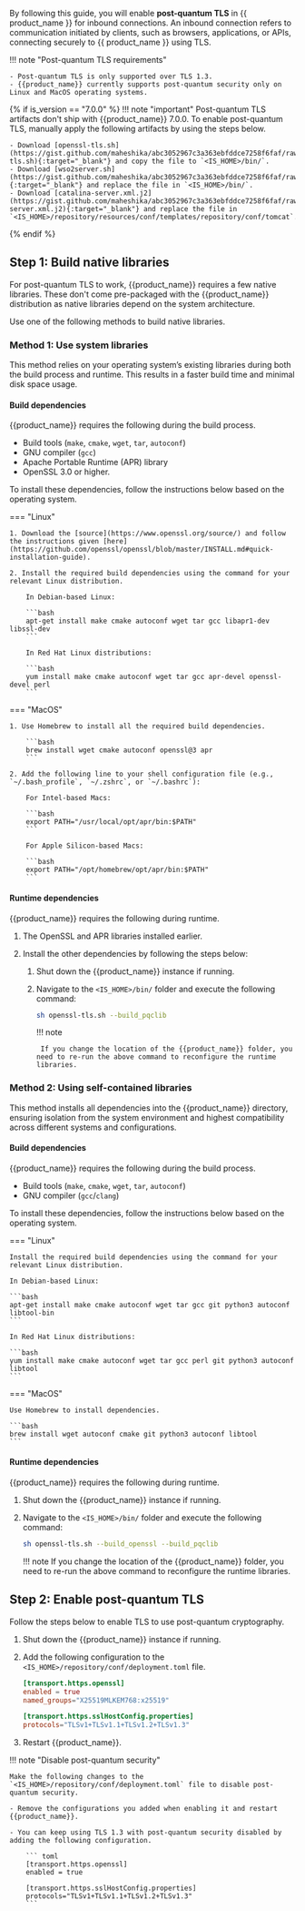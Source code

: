 By following this guide, you will enable **post-quantum TLS** in {{ product_name }} for inbound connections. An inbound connection refers to communication initiated by clients, such as browsers, applications, or APIs, connecting securely to {{ product_name }} using TLS.

!!! note "Post-quantum TLS requirements"

    - Post-quantum TLS is only supported over TLS 1.3.
    - {{product_name}} currently supports post-quantum security only on Linux and MacOS operating systems.

{% if is_version == "7.0.0" %}
!!! note "important"
    Post-quantum TLS artifacts don't ship with {{product_name}} 7.0.0. To enable post-quantum TLS, manually apply the following artifacts by using the steps below.

    - Download [openssl-tls.sh](https://gist.github.com/maheshika/abc3052967c3a363ebfddce7258f6faf/raw/f701542b48e9a78135946ab4c3b348283d2637c0/openssl-tls.sh){:target="_blank"} and copy the file to `<IS_HOME>/bin/`.
    - Download [wso2server.sh](https://gist.github.com/maheshika/abc3052967c3a363ebfddce7258f6faf/raw/f701542b48e9a78135946ab4c3b348283d2637c0/wso2server.sh){:target="_blank"} and replace the file in `<IS_HOME>/bin/`.
    - Download [catalina-server.xml.j2](https://gist.github.com/maheshika/abc3052967c3a363ebfddce7258f6faf/raw/f701542b48e9a78135946ab4c3b348283d2637c0/catalina-server.xml.j2){:target="_blank"} and replace the file in `<IS_HOME>/repository/resources/conf/templates/repository/conf/tomcat`.
{% endif %}

## Step 1: Build native libraries

For post-quantum TLS to work, {{product_name}} requires a few native libraries. These don't come pre-packaged with the {{product_name}} distribution as native libraries depend on the system architecture.

Use one of the following methods to build native libraries.

### Method 1: Use system libraries

This method relies on your operating system’s existing libraries during both the build process and runtime. This results in a faster build time and minimal disk space usage.

#### Build dependencies

{{product_name}} requires the following during the build process.

- Build tools (`make`, `cmake`, `wget`, `tar`, `autoconf`)
- GNU compiler (`gcc`)
- Apache Portable Runtime (APR) library
- OpenSSL 3.0 or higher.

To install these dependencies, follow the instructions below based on the operating system.

=== "Linux"

    1. Download the [source](https://www.openssl.org/source/) and follow the instructions given [here](https://github.com/openssl/openssl/blob/master/INSTALL.md#quick-installation-guide).

    2. Install the required build dependencies using the command for your relevant Linux distribution.

        In Debian-based Linux:

        ```bash
        apt-get install make cmake autoconf wget tar gcc libapr1-dev libssl-dev
        ```

        In Red Hat Linux distributions:

        ```bash
        yum install make cmake autoconf wget tar gcc apr-devel openssl-devel perl
        ```

=== "MacOS"

    1. Use Homebrew to install all the required build dependencies.

        ```bash
        brew install wget cmake autoconf openssl@3 apr
        ```

    2. Add the following line to your shell configuration file (e.g., `~/.bash_profile`, `~/.zshrc`, or `~/.bashrc`):

        For Intel-based Macs:

        ```bash
        export PATH="/usr/local/opt/apr/bin:$PATH"
        ```
        
        For Apple Silicon-based Macs:

        ```bash
        export PATH="/opt/homebrew/opt/apr/bin:$PATH"
        ```

#### Runtime dependencies

{{product_name}} requires the following during runtime.

1. The OpenSSL and APR libraries installed earlier.

2. Install the other dependencies by following the steps below:

    1. Shut down the {{product_name}} instance if running.
    2. Navigate to the `<IS_HOME>/bin/` folder and execute the following command:

        ```bash
        sh openssl-tls.sh --build_pqclib
        ```

        !!! note

            If you change the location of the {{product_name}} folder, you need to re-run the above command to reconfigure the runtime libraries.

### Method 2: Using self-contained libraries

This method installs all dependencies into the {{product_name}} directory, ensuring isolation from the system environment and highest compatibility across different systems and configurations.

#### Build dependencies

{{product_name}} requires the following during the build process.

- Build tools (`make`, `cmake`, `wget`, `tar`, `autoconf`)
- GNU compiler (`gcc`/`clang`)

To install these dependencies, follow the instructions below based on the operating system.

=== "Linux"

    Install the required build dependencies using the command for your relevant Linux distribution.

    In Debian-based Linux:

    ```bash
    apt-get install make cmake autoconf wget tar gcc git python3 autoconf libtool-bin
    ```

    In Red Hat Linux distributions:

    ```bash
    yum install make cmake autoconf wget tar gcc perl git python3 autoconf libtool
    ```

=== "MacOS"

    Use Homebrew to install dependencies.

    ```bash
    brew install wget autoconf cmake git python3 autoconf libtool
    ```

#### Runtime dependencies

{{product_name}} requires the following during runtime.

1. Shut down the {{product_name}} instance if running.
2. Navigate to the `<IS_HOME>/bin/` folder and execute the following command:

    ```bash
    sh openssl-tls.sh --build_openssl --build_pqclib
    ```

    !!! note
        If you change the location of the {{product_name}} folder, you need to re-run the above command to reconfigure the runtime libraries.

## Step 2: Enable post-quantum TLS

Follow the steps below to enable TLS to use post-quantum cryptography.

1. Shut down the {{product_name}} instance if running.
2. Add the following configuration to the `<IS_HOME>/repository/conf/deployment.toml` file.

    ``` toml
    [transport.https.openssl]
    enabled = true
    named_groups="X25519MLKEM768:x25519"

    [transport.https.sslHostConfig.properties]
    protocols="TLSv1+TLSv1.1+TLSv1.2+TLSv1.3"
    ```

3. Restart {{product_name}}.

!!! note "Disable post-quantum security"

    Make the following changes to the `<IS_HOME>/repository/conf/deployment.toml` file to disable post-quantum security.

    - Remove the configurations you added when enabling it and restart {{product_name}}.

    - You can keep using TLS 1.3 with post-quantum security disabled by adding the following configuration.
        
        ``` toml
        [transport.https.openssl]
        enabled = true

        [transport.https.sslHostConfig.properties]
        protocols="TLSv1+TLSv1.1+TLSv1.2+TLSv1.3"
        ```
